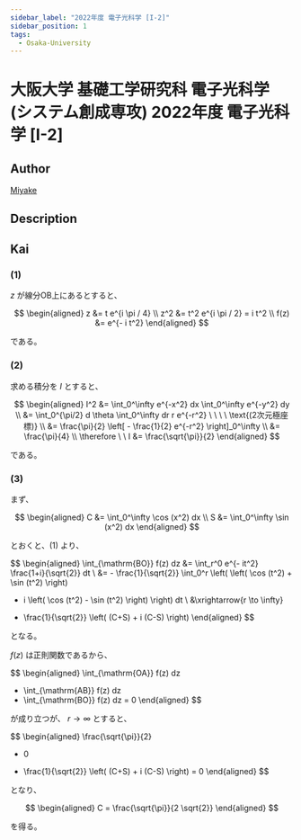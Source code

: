 ```yaml
---
sidebar_label: "2022年度 電子光科学 [I-2]"
sidebar_position: 1
tags:
  - Osaka-University
---
```

# 大阪大学 基礎工学研究科 電子光科学 (システム創成専攻) 2022年度 電子光科学 \[I-2\]

## **Author**
[Miyake](https://miyake.github.io/exams/index.html)

## **Description**

## **Kai**
### (1)
$z$ が線分OB上にあるとすると、

$$
  \begin{aligned}
  z &= t e^{i \pi / 4}
  \\
  z^2 &= t^2 e^{i \pi / 2} = i t^2
  \\
  f(z) &= e^{- i t^2}
  \end{aligned}
$$

である。

### (2)
求める積分を $I$ とすると、

$$
  \begin{aligned}
  I^2
  &= \int_0^\infty e^{-x^2} dx \int_0^\infty e^{-y^2} dy
  \\
  &= \int_0^{\pi/2} d \theta \int_0^\infty dr r e^{-r^2}
  \ \ \ \ \text{(2次元極座標)}
  \\
  &= \frac{\pi}{2} \left[ - \frac{1}{2} e^{-r^2} \right]_0^\infty
  \\
  &= \frac{\pi}{4}
  \\
  \therefore \ \ 
  I &= \frac{\sqrt{\pi}}{2}
  \end{aligned}
$$

である。

### (3)
まず、

$$
  \begin{aligned}
  C &= \int_0^\infty \cos (x^2) dx
  \\
  S &= \int_0^\infty \sin (x^2) dx
  \end{aligned}
$$

とおくと、(1) より、

$$
  \begin{aligned}
  \int_{\mathrm{BO}} f(z) dz
  &= \int_r^0 e^{- it^2} \frac{1+i}{\sqrt{2}} dt
  \\
  &= - \frac{1}{\sqrt{2}} \int_0^r \left(
  \left( \cos (t^2) + \sin (t^2) \right)
  + i \left( \cos (t^2) - \sin (t^2) \right) \right) dt
  \\
  &\xrightarrow{r \to \infty}
  - \frac{1}{\sqrt{2}} \left( (C+S) + i (C-S) \right)
  \end{aligned}
$$

となる。

$f(z)$ は正則関数であるから、

$$
  \begin{aligned}
  \int_{\mathrm{OA}} f(z) dz
  + \int_{\mathrm{AB}} f(z) dz
  + \int_{\mathrm{BO}} f(z) dz
  = 0
  \end{aligned}
$$

が成り立つが、 $r \to \infty$ とすると、

$$
  \begin{aligned}
  \frac{\sqrt{\pi}}{2}
  + 0
  - \frac{1}{\sqrt{2}} \left( (C+S) + i (C-S) \right)
  = 0
  \end{aligned}
$$

となり、

$$
  \begin{aligned}
  C = \frac{\sqrt{\pi}}{2 \sqrt{2}}
  \end{aligned}
$$

を得る。